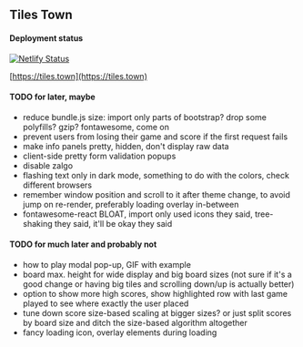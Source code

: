 ## Tiles Town

#### Deployment status

[![Netlify Status](https://api.netlify.com/api/v1/badges/e376a228-9575-47c8-bafa-1493adaee126/deploy-status)](https://app.netlify.com/sites/tiles-town/deploys)

[https://tiles.town](https://tiles.town)

#### TODO for later, maybe

-   reduce bundle.js size: import only parts of bootstrap? drop some polyfills? gzip? fontawesome, come on
-   prevent users from losing their game and score if the first request fails
-   make info panels pretty, hidden, don't display raw data
-   client-side pretty form validation popups
-   disable zalgo
-   flashing text only in dark mode, something to do with the colors, check different browsers
-   remember window position and scroll to it after theme change, to avoid jump on re-render, preferably loading overlay in-between
-   fontawesome-react BLOAT, import only used icons they said, tree-shaking they said, it'll be okay they said

#### TODO for much later and probably not

-   how to play modal pop-up, GIF with example
-   board max. height for wide display and big board sizes (not sure if it's a good change or having big tiles and scrolling down/up is actually better)
-   option to show more high scores, show highlighted row with last game played to see where exactly the user placed
-   tune down score size-based scaling at bigger sizes? or just split scores by board size and ditch the size-based algorithm altogether
-   fancy loading icon, overlay elements during loading
